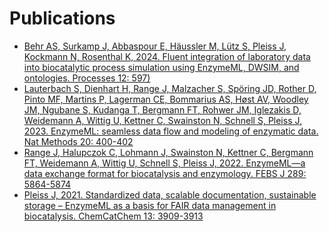 # Publications
- [Behr AS, Surkamp J, Abbaspour E, Häussler M, Lütz S, Pleiss J, Kockmann N, Rosenthal K, 2024. Fluent integration of laboratory data into biocatalytic process simulation using EnzymeML, DWSIM, and ontologies. Processes 12: 597)](https://www.mdpi.com/2227-9717/12/3/597)
- [Lauterbach S, Dienhart H, Range J, Malzacher S, Spöring JD, Rother D, Pinto MF, Martins P, Lagerman CE, Bommarius AS, Høst AV, Woodley JM, Ngubane S, Kudanga T, Bergmann FT, Rohwer JM, Iglezakis D, Weidemann A, Wittig U, Kettner C, Swainston N, Schnell S, Pleiss J, 2023. EnzymeML: seamless data flow and modeling of enzymatic data. Nat Methods 20: 400-402
](https://www.nature.com/articles/s41592-022-01763-1)
- [Range J, Halupczok C, Lohmann J, Swainston N, Kettner C, Bergmann FT, Weidemann A, Wittig U, Schnell S, Pleiss J, 2022. EnzymeML—a data exchange format for biocatalysis and enzymology. FEBS J 289: 5864-5874
](https://febs.onlinelibrary.wiley.com/doi/full/10.1111/febs.16318)
- [Pleiss J, 2021. Standardized data, scalable documentation, sustainable storage – EnzymeML as a basis for FAIR data management in biocatalysis. ChemCatChem 13: 3909-3913](https://chemistry-europe.onlinelibrary.wiley.com/doi/full/10.1002/cctc.202100822)
